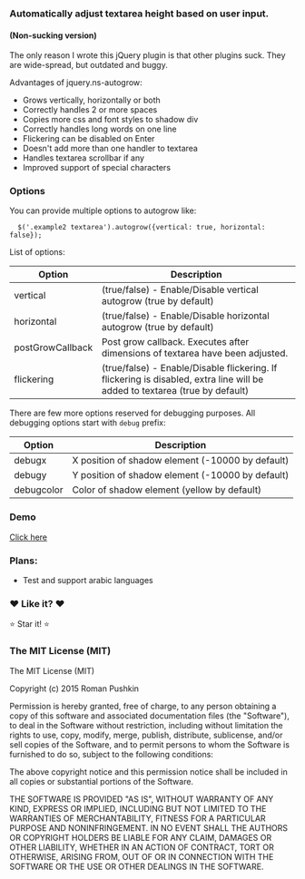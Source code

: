 ### Automatically adjust textarea height based on user input.
#### (Non-sucking version)



The only reason I wrote this jQuery plugin is that other plugins suck. They are wide-spread, but outdated and buggy.

Advantages of jquery.ns-autogrow:

* Grows vertically, horizontally or both
* Correctly handles 2 or more spaces
* Copies more css and font styles to shadow div
* Correctly handles long words on one line
* Flickering can be disabled on Enter
* Doesn't add more than one handler to textarea
* Handles textarea scrollbar if any
* Improved support of special characters

### Options

You can provide multiple options to autogrow like:

```
  $('.example2 textarea').autogrow({vertical: true, horizontal: false});
```

List of options:

Option | Description
-------|------------
vertical | (true/false) - Enable/Disable vertical autogrow (true by default)
horizontal | (true/false) - Enable/Disable horizontal autogrow (true by default)
postGrowCallback | Post grow callback. Executes after dimensions of textarea have been adjusted.
flickering | (true/false) - Enable/Disable flickering. If flickering is disabled, extra line will be added to textarea (true by default)

There are few more options reserved for debugging purposes. All debugging options start with `debug` prefix:

Option | Description
-------|------------
debugx | X position of shadow element (-10000 by default)
debugy | Y position of shadow element (-10000 by default)
debugcolor | Color of shadow element (yellow by default)


### Demo

[Click here](http://htmlpreview.github.io/?https://raw.githubusercontent.com/ro31337/jquery.ns-autogrow/master/demo/index.html)

### Plans:

* Test and support arabic languages

### :heart: Like it? :heart:

:star: Star it! :star:

### The MIT License (MIT)

The MIT License (MIT)

Copyright (c) 2015 Roman Pushkin

Permission is hereby granted, free of charge, to any person obtaining a copy
of this software and associated documentation files (the "Software"), to deal
in the Software without restriction, including without limitation the rights
to use, copy, modify, merge, publish, distribute, sublicense, and/or sell
copies of the Software, and to permit persons to whom the Software is
furnished to do so, subject to the following conditions:

The above copyright notice and this permission notice shall be included in
all copies or substantial portions of the Software.

THE SOFTWARE IS PROVIDED "AS IS", WITHOUT WARRANTY OF ANY KIND, EXPRESS OR
IMPLIED, INCLUDING BUT NOT LIMITED TO THE WARRANTIES OF MERCHANTABILITY,
FITNESS FOR A PARTICULAR PURPOSE AND NONINFRINGEMENT. IN NO EVENT SHALL THE
AUTHORS OR COPYRIGHT HOLDERS BE LIABLE FOR ANY CLAIM, DAMAGES OR OTHER
LIABILITY, WHETHER IN AN ACTION OF CONTRACT, TORT OR OTHERWISE, ARISING FROM,
OUT OF OR IN CONNECTION WITH THE SOFTWARE OR THE USE OR OTHER DEALINGS IN
THE SOFTWARE.

